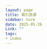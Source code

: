 ```yaml
---
layout: page
title: 索引目录
sidebar: ture
date: 2025-05-26
Link: ""
tags: 
- index
---
```

 <IndexList :tag-list="['知识']" /> 